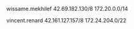 wissame.mekhilef                           42.69.182.130/8        172.20.0.0/14


vincent.renard                            42.161.127.157/8      172.24.204.0/22